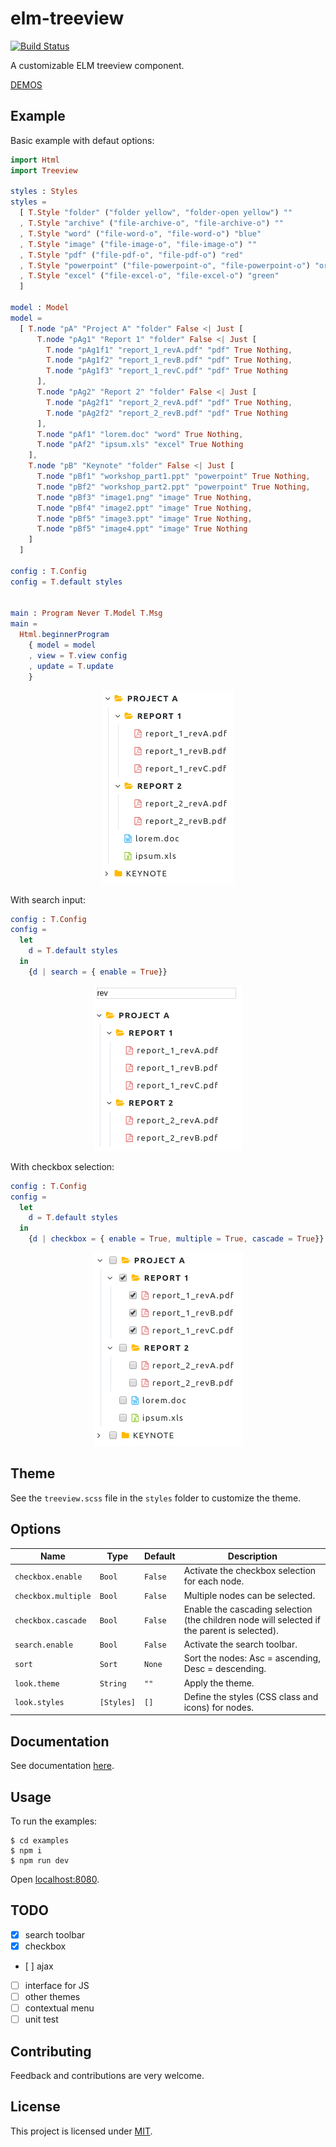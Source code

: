 # elm-treeview

[![Build Status](https://travis-ci.org/gribouille/elm-treeview.svg?branch=master)](https://travis-ci.org/gribouille/elm-treeview)

A customizable ELM treeview component. 

[DEMOS](https://gribouille.github.io/demos/elm-treeview/latest/)


## Example

Basic example with defaut options:

```elm
import Html
import Treeview

styles : Styles
styles = 
  [ T.Style "folder" ("folder yellow", "folder-open yellow") ""
  , T.Style "archive" ("file-archive-o", "file-archive-o") ""
  , T.Style "word" ("file-word-o", "file-word-o") "blue"
  , T.Style "image" ("file-image-o", "file-image-o") ""
  , T.Style "pdf" ("file-pdf-o", "file-pdf-o") "red"
  , T.Style "powerpoint" ("file-powerpoint-o", "file-powerpoint-o") "orange"
  , T.Style "excel" ("file-excel-o", "file-excel-o") "green"
  ]

model : Model
model = 
  [ T.node "pA" "Project A" "folder" False <| Just [
      T.node "pAg1" "Report 1" "folder" False <| Just [
        T.node "pAg1f1" "report_1_revA.pdf" "pdf" True Nothing,
        T.node "pAg1f2" "report_1_revB.pdf" "pdf" True Nothing,
        T.node "pAg1f3" "report_1_revC.pdf" "pdf" True Nothing
      ],
      T.node "pAg2" "Report 2" "folder" False <| Just [
        T.node "pAg2f1" "report_2_revA.pdf" "pdf" True Nothing,
        T.node "pAg2f2" "report_2_revB.pdf" "pdf" True Nothing
      ],
      T.node "pAf1" "lorem.doc" "word" True Nothing,
      T.node "pAf2" "ipsum.xls" "excel" True Nothing
    ],
    T.node "pB" "Keynote" "folder" False <| Just [
      T.node "pBf1" "workshop_part1.ppt" "powerpoint" True Nothing,
      T.node "pBf2" "workshop_part2.ppt" "powerpoint" True Nothing,
      T.node "pBf3" "image1.png" "image" True Nothing,
      T.node "pBf4" "image2.ppt" "image" True Nothing,
      T.node "pBf5" "image3.ppt" "image" True Nothing,
      T.node "pBf5" "image4.ppt" "image" True Nothing
    ]
  ]

config : T.Config
config = T.default styles


main : Program Never T.Model T.Msg 
main =
  Html.beginnerProgram
    { model = model
    , view = T.view config
    , update = T.update 
    }
```

<p align="center"><img src="./ex1.png" /></p>


With search input:

```elm
config : T.Config
config = 
  let
    d = T.default styles
  in
    {d | search = { enable = True}}
```

<p align="center"><img src="./ex2.png" /></p>

With checkbox selection:

```elm
config : T.Config
config = 
  let
    d = T.default styles
  in
    {d | checkbox = { enable = True, multiple = True, cascade = True}}
```

<p align="center"><img src="./ex3.png" /></p>


## Theme

See the `treeview.scss` file in the `styles` folder to customize the theme.

## Options

| Name                | Type       | Default | Description                                                                                 |
| ------------------- | ---------- | ------- | ------------------------------------------------------------------------------------------- |
| `checkbox.enable`   | `Bool`     | `False` | Activate the checkbox selection for each node.                                              |
| `checkbox.multiple` | `Bool`     | `False` | Multiple nodes can be selected.                                                             |
| `checkbox.cascade`  | `Bool`     | `False` | Enable the cascading selection (the children node will selected if the parent is selected). |
| `search.enable`     | `Bool`     | `False` | Activate the search toolbar.                                                                |
| `sort`              | `Sort`     | `None`  | Sort the nodes: Asc = ascending, Desc = descending.                                         |
| `look.theme`   | `String`   | `""`    | Apply the theme.                                                                            |
| `look.styles`  | `[Styles]` | `[]`    | Define the styles (CSS class and icons) for nodes.                                          |

## Documentation

See documentation [here](http://package.elm-lang.org/packages/gribouille/elm-treeview/latest).

## Usage

To run the examples:
```shell
$ cd examples
$ npm i
$ npm run dev
```
Open [localhost:8080](http://localhost:8080).


## TODO
- [x] search toolbar
- [x] checkbox
- [ ] ajax
- [ ] interface for JS
- [ ] other themes 
- [ ] contextual menu
- [ ] unit test

## Contributing

Feedback and contributions are very welcome.


## License

This project is licensed under [MIT](./LICENSE).
